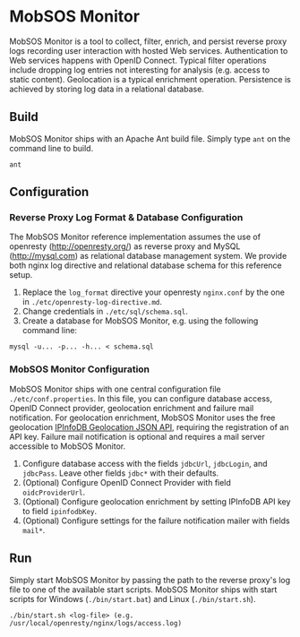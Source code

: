 MobSOS Monitor
==

MobSOS Monitor is a tool to collect, filter, enrich, and persist reverse proxy logs recording user interaction with hosted Web services. Authentication to Web services happens with OpenID Connect. Typical filter operations include dropping log entries not interesting for analysis (e.g. access to static content). Geolocation is a typical enrichment operation. Persistence is achieved by storing log data in a relational database.

## Build 

MobSOS Monitor ships with an Apache Ant build file. 
Simply type `ant` on the command line to build.

```
ant
```

## Configuration

### Reverse Proxy Log Format & Database Configuration

The MobSOS Monitor reference implementation assumes the use of openresty (http://openresty.org/) as reverse proxy and MySQL (http://mysql.com) as relational database management system. We provide both nginx log directive and relational database schema for this reference setup.

1. Replace the `log_format` directive your openresty `nginx.conf` by the one in `./etc/openresty-log-directive.md`.
2. Change credentials in `./etc/sql/schema.sql`.
3. Create a database for MobSOS Monitor, e.g. using the following command line:

```
mysql -u... -p... -h... < schema.sql
```

### MobSOS Monitor Configuration

MobSOS Monitor ships with one central configuration file `./etc/conf.properties`. In this file, you can configure database access, OpenID Connect provider, geolocation enrichment and failure mail notification. For geolocation enrichment, MobSOS Monitor uses the free geolocation [IPInfoDB Geolocation JSON API](http://www.ipinfodb.com/ip_location_api_json.php), requiring the registration of an API key. Failure mail notification is optional and requires a mail server accessible to MobSOS Monitor.

1. Configure database access with the fields `jdbcUrl`, `jdbcLogin`, and `jdbcPass`. Leave other fields `jdbc*` with their defaults.
2. (Optional) Configure OpenID Connect Provider with field `oidcProviderUrl`.
3. (Optional) Configure geolocation enrichment by setting IPInfoDB API key to field `ipinfodbKey`.
4. (Optional) Configure settings for the failure notification mailer with fields `mail*`.

## Run

Simply start MobSOS Monitor by passing the path to the reverse proxy's log file to one of the available start scripts.
MobSOS Monitor ships with start scripts for Windows (`./bin/start.bat`) and Linux (`./bin/start.sh`).

```
./bin/start.sh <log-file> (e.g. /usr/local/openresty/nginx/logs/access.log)
```

